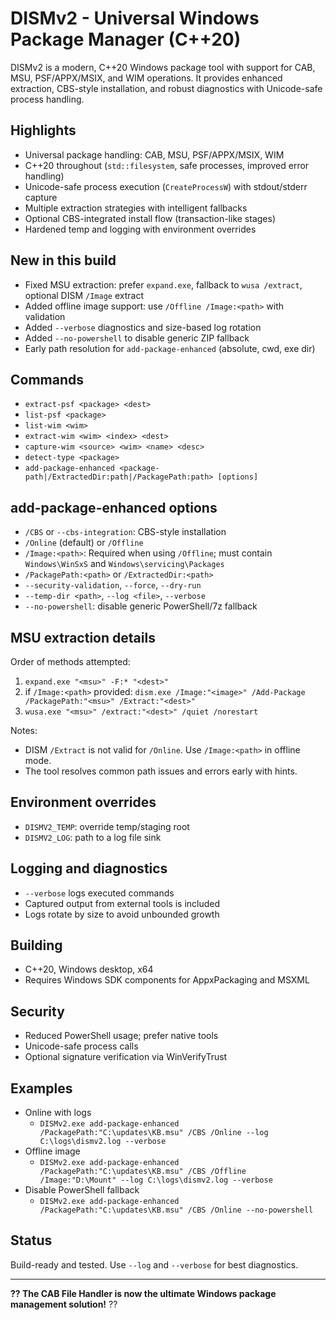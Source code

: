# DISMv2 - Universal Windows Package Manager (C++20)

DISMv2 is a modern, C++20 Windows package tool with support for CAB, MSU, PSF/APPX/MSIX, and WIM operations. It provides enhanced extraction, CBS-style installation, and robust diagnostics with Unicode-safe process handling.

## Highlights
- Universal package handling: CAB, MSU, PSF/APPX/MSIX, WIM
- C++20 throughout (`std::filesystem`, safe processes, improved error handling)
- Unicode-safe process execution (`CreateProcessW`) with stdout/stderr capture
- Multiple extraction strategies with intelligent fallbacks
- Optional CBS-integrated install flow (transaction-like stages)
- Hardened temp and logging with environment overrides

## New in this build
- Fixed MSU extraction: prefer `expand.exe`, fallback to `wusa /extract`, optional DISM `/Image` extract
- Added offline image support: use `/Offline /Image:<path>` with validation
- Added `--verbose` diagnostics and size-based log rotation
- Added `--no-powershell` to disable generic ZIP fallback
- Early path resolution for `add-package-enhanced` (absolute, cwd, exe dir)

## Commands
- `extract-psf <package> <dest>`
- `list-psf <package>`
- `list-wim <wim>`
- `extract-wim <wim> <index> <dest>`
- `capture-wim <source> <wim> <name> <desc>`
- `detect-type <package>`
- `add-package-enhanced <package-path|/ExtractedDir:path|/PackagePath:path> [options]`

## add-package-enhanced options
- `/CBS` or `--cbs-integration`: CBS-style installation
- `/Online` (default) or `/Offline`
- `/Image:<path>`: Required when using `/Offline`; must contain `Windows\WinSxS` and `Windows\servicing\Packages`
- `/PackagePath:<path>` or `/ExtractedDir:<path>`
- `--security-validation`, `--force`, `--dry-run`
- `--temp-dir <path>`, `--log <file>`, `--verbose`
- `--no-powershell`: disable generic PowerShell/7z fallback

## MSU extraction details
Order of methods attempted:
1. `expand.exe "<msu>" -F:* "<dest>"`
2. if `/Image:<path>` provided: `dism.exe /Image:"<image>" /Add-Package /PackagePath:"<msu>" /Extract:"<dest>"`
3. `wusa.exe "<msu>" /extract:"<dest>" /quiet /norestart`

Notes:
- DISM `/Extract` is not valid for `/Online`. Use `/Image:<path>` in offline mode.
- The tool resolves common path issues and errors early with hints.

## Environment overrides
- `DISMV2_TEMP`: override temp/staging root
- `DISMV2_LOG`: path to a log file sink

## Logging and diagnostics
- `--verbose` logs executed commands
- Captured output from external tools is included
- Logs rotate by size to avoid unbounded growth

## Building
- C++20, Windows desktop, x64
- Requires Windows SDK components for AppxPackaging and MSXML

## Security
- Reduced PowerShell usage; prefer native tools
- Unicode-safe process calls
- Optional signature verification via WinVerifyTrust

## Examples
- Online with logs
  - `DISMv2.exe add-package-enhanced /PackagePath:"C:\updates\KB.msu" /CBS /Online --log C:\logs\dismv2.log --verbose`
- Offline image
  - `DISMv2.exe add-package-enhanced /PackagePath:"C:\updates\KB.msu" /CBS /Offline /Image:"D:\Mount" --log C:\logs\dismv2.log --verbose`
- Disable PowerShell fallback
  - `DISMv2.exe add-package-enhanced /PackagePath:"C:\updates\KB.msu" /CBS /Online --no-powershell`

## Status
Build-ready and tested. Use `--log` and `--verbose` for best diagnostics.

---

**?? The CAB File Handler is now the ultimate Windows package management solution!** ??